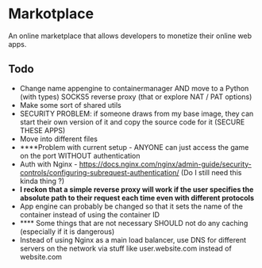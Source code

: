 # Markotplace

An online marketplace that allows developers to monetize their online web apps.

## Todo

-   Change name appengine to containermanager AND move to a Python (with types) SOCKS5 reverse proxy (that or explore NAT / PAT options)
-   Make some sort of shared utils
-   SECURITY PROBLEM: if someone draws from my base image, they can start their own version of it and copy the source code for it (SECURE THESE APPS)
-   Move into different files
-   \*\*\*\*Problem with current setup - ANYONE can just access the game on the port WITHOUT authentication
-   Auth with Nginx - https://docs.nginx.com/nginx/admin-guide/security-controls/configuring-subrequest-authentication/ (Do I still need this kinda thing ?)
-   **I reckon that a simple reverse proxy will work if the user specifies the absolute path to their request each time even with different protocols**
-   App engine can probably be changed so that it sets the name of the container instead of using the container ID
-   \*\*\*\* Some things that are not necessary SHOULD not do any caching (especially if it is dangerous)
-   Instead of using Nginx as a main load balancer, use DNS for different servers on the network via stuff like user.website.com instead of website.com
